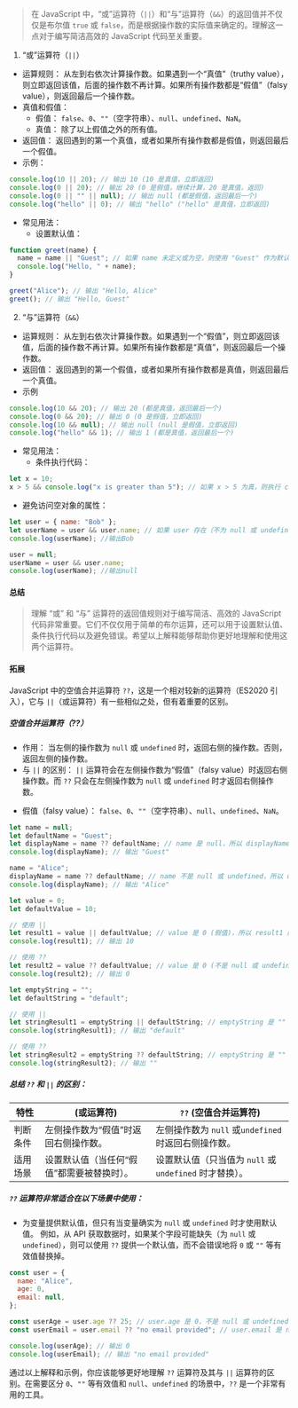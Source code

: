 > 在 JavaScript 中，“或”运算符（`||`）和“与”运算符（`&&`）的返回值并不仅仅是布尔值 `true` 或 `false`，而是根据操作数的实际值来确定的。理解这一点对于编写简洁高效的 JavaScript 代码至关重要。

1. “或”运算符（`||`）

- 运算规则： 从左到右依次计算操作数。如果遇到一个“真值”（truthy value），则立即返回该值，后面的操作数不再计算。如果所有操作数都是“假值”（falsy value），则返回最后一个操作数。
- 真值和假值：
  - 假值： `false`、`0`、`""`（空字符串）、`null`、`undefined`、`NaN`。
  - 真值： 除了以上假值之外的所有值。
- 返回值： 返回遇到的第一个真值，或者如果所有操作数都是假值，则返回最后一个假值。
- 示例：

```js
console.log(10 || 20); // 输出 10 (10 是真值，立即返回)
console.log(0 || 20); // 输出 20 (0 是假值，继续计算，20 是真值，返回)
console.log(0 || "" || null); // 输出 null (都是假值，返回最后一个)
console.log("hello" || 0); // 输出 "hello" ("hello" 是真值，立即返回)
```

- 常见用法：
  - 设置默认值：

```js
function greet(name) {
  name = name || "Guest"; // 如果 name 未定义或为空，则使用 "Guest" 作为默认值
  console.log("Hello, " + name);
}

greet("Alice"); // 输出 "Hello, Alice"
greet(); // 输出 "Hello, Guest"
```

2. “与”运算符（`&&`）

- 运算规则： 从左到右依次计算操作数。如果遇到一个“假值”，则立即返回该值，后面的操作数不再计算。如果所有操作数都是“真值”，则返回最后一个操作数。
- 返回值： 返回遇到的第一个假值，或者如果所有操作数都是真值，则返回最后一个真值。
- 示例

```js
console.log(10 && 20); // 输出 20 (都是真值，返回最后一个)
console.log(0 && 20); // 输出 0 (0 是假值，立即返回)
console.log(10 && null); // 输出 null (null 是假值，立即返回)
console.log("hello" && 1); // 输出 1 (都是真值，返回最后一个)
```

- 常见用法：
  - 条件执行代码：

```js
let x = 10;
x > 5 && console.log("x is greater than 5"); // 如果 x > 5 为真，则执行 console.log
```

- 避免访问空对象的属性：

```js
let user = { name: "Bob" };
let userName = user && user.name; // 如果 user 存在（不为 null 或 undefined），则访问 user.name
console.log(userName); //输出Bob

user = null;
userName = user && user.name;
console.log(userName); //输出null
```

#### 总结

> 理解 “或” 和 “与” 运算符的返回值规则对于编写简洁、高效的 JavaScript 代码非常重要。它们不仅仅用于简单的布尔运算，还可以用于设置默认值、条件执行代码以及避免错误。希望以上解释能够帮助你更好地理解和使用这两个运算符。

#### 拓展

JavaScript 中的空值合并运算符 `??`，这是一个相对较新的运算符（ES2020 引入），它与 `||`（或运算符）有一些相似之处，但有着重要的区别。

##### 空值合并运算符（??）

- 作用： 当左侧的操作数为 `null` 或 `undefined` 时，返回右侧的操作数。否则，返回左侧的操作数。
- 与 `||` 的区别： `||` 运算符会在左侧操作数为“假值”（falsy value）时返回右侧操作数。而 `??` 只会在左侧操作数为 `null` 或 `undefined` 时才返回右侧操作数。

* 假值（falsy value）： `false`、`0`、`""`（空字符串）、`null`、`undefined`、`NaN`。

```js
let name = null;
let defaultName = "Guest";
let displayName = name ?? defaultName; // name 是 null，所以 displayName 的值为 "Guest"
console.log(displayName); // 输出 "Guest"

name = "Alice";
displayName = name ?? defaultName; // name 不是 null 或 undefined，所以 displayName 的值为 "Alice"
console.log(displayName); // 输出 "Alice"

let value = 0;
let defaultValue = 10;

// 使用 ||
let result1 = value || defaultValue; // value 是 0 (假值)，所以 result1 的值为 10
console.log(result1); // 输出 10

// 使用 ??
let result2 = value ?? defaultValue; // value 是 0 (不是 null 或 undefined)，所以 result2 的值为 0
console.log(result2); // 输出 0

let emptyString = "";
let defaultString = "default";

// 使用 ||
let stringResult1 = emptyString || defaultString; // emptyString 是 "" (假值)，所以 stringResult1 的值为 "default"
console.log(stringResult1); // 输出 "default"

// 使用 ??
let stringResult2 = emptyString ?? defaultString; // emptyString 是 "" (不是 null 或 undefined)，所以 stringResult2 的值为 ""
console.log(stringResult2); // 输出 ""
```

##### 总结 `??` 和 `||` 的区别：

| 特性     | (或运算符)                                 | `??` (空值合并运算符)                                   |
| -------- | ------------------------------------------ | ------------------------------------------------------- |
| 判断条件 | 左侧操作数为“假值”时返回右侧操作数。       | 左侧操作数为 `null` 或`undefined` 时返回右侧操作数。    |
| 适用场景 | 设置默认值（当任何“假值”都需要被替换时）。 | 设置默认值（只当值为 `null` 或 `undefined` 时才替换）。 |

##### `??` 运算符非常适合在以下场景中使用：

- 为变量提供默认值，但只有当变量确实为 `null` 或 `undefined` 时才使用默认值。 例如，从 API 获取数据时，如果某个字段可能缺失（为 `null` 或 `undefined`），则可以使用 `??` 提供一个默认值，而不会错误地将 `0` 或 `""` 等有效值替换掉。

```js
const user = {
  name: "Alice",
  age: 0,
  email: null,
};

const userAge = user.age ?? 25; // user.age 是 0，不是 null 或 undefined，所以 userAge 是 0
const userEmail = user.email ?? "no email provided"; // user.email 是 null，所以 userEmail 是 "no email provided"

console.log(userAge); // 输出 0
console.log(userEmail); // 输出 "no email provided"
```

通过以上解释和示例，你应该能够更好地理解 `??` 运算符及其与 `||` 运算符的区别。在需要区分 `0`、`""` 等有效值和 `null`、`undefined` 的场景中，`??` 是一个非常有用的工具。
